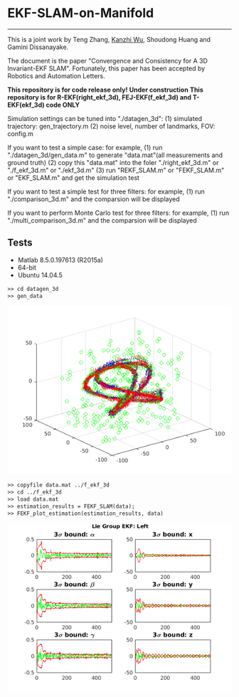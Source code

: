 # EKF-SLAM-on-Manifold

------------------------
This is a joint work by Teng Zhang, [Kanzhi Wu](kanzhi.me), Shoudong Huang and Gamini Dissanayake.

The document is the paper "Convergence and Consistency for A 3D Invariant-EKF SLAM".
Fortunately, this paper has been accepted by Robotics and Automation Letters.



__This repository is for code release only!__
__Under construction__
__This repository is for R-EKF(right_ekf_3d), FEJ-EKF(f_ekf_3d) and T-EKF(ekf_3d) code ONLY__


Simulation settings can be tuned into "./datagen_3d":
(1) simulated trajectory:       gen_trajectory.m
(2) noise level, number of landmarks, FOV: config.m




If you want to test a simple case:
for example, 
(1)   run "./datagen_3d/gen_data.m" to generate "data.mat"(all measurements and ground truth) 
(2)   copy this "data.mat" into the foler "./right_ekf_3d.m" or "./f_ekf_3d.m" or "./ekf_3d.m"
(3)   run "REKF_SLAM.m" or "FEKF_SLAM.m" or "EKF_SLAM.m"    and get the simulation test


If you want to test a simple test for three filters:
for example, 
(1)   run "./comparison_3d.m" and the comparsion will be displayed


If you want to perform Monte Carlo test for three filters:
for example, 
(1)   run "./multi_comparison_3d.m" and the comparsion will be displayed

## Tests
* Matlab 8.5.0.197613 (R2015a)
* 64-bit
* Ubuntu 14.04.5

```
>> cd datagen_3d
>> gen_data
```
![data](https://raw.githubusercontent.com/ICRA2017/EKF-SLAM-on-Manifold/reproducible/datagen_3d/gen_data.png)
```
>> copyfile data.mat ../f_ekf_3d
>> cd ../f_ekf_3d
>> load data.mat
>> estimation_results = FEKF_SLAM(data);
>> FEKF_plot_estimation(estimation_results, data)
```
![estimation](https://raw.githubusercontent.com/ICRA2017/EKF-SLAM-on-Manifold/reproducible/f_ekf_3d/FEKF_plot_estimation.png)
